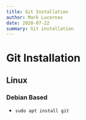 ```yaml
---
title: Git Installation
author: Mark Lucernas
date: 2020-07-22
summary: Git installation
---
```



# Git Installation

## Linux

### Debian Based

  - `sudo apt install git`

